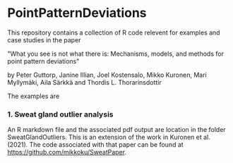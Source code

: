 # PointPatternDeviations

This repository contains a collection of R code relevent for examples and case studies in the paper 

"What you see is not what there is: Mechanisms, models, and methods for point pattern deviations" 

by Peter Guttorp, Janine Illian, Joel Kostensalo, Mikko Kuronen, Mari Myllym&auml;ki, Aila S&auml;rkk&auml; and Thordis L. Thorarinsdottir

The examples are 

### 1. Sweat gland outlier analysis

An R markdown file and the associated pdf output are location in the folder SweatGlandOutliers. 
This is an extension of the work in Kuronen et al. (2021). The code associated with that paper can be found at https://github.com/mikkoku/SweatPaper. 
